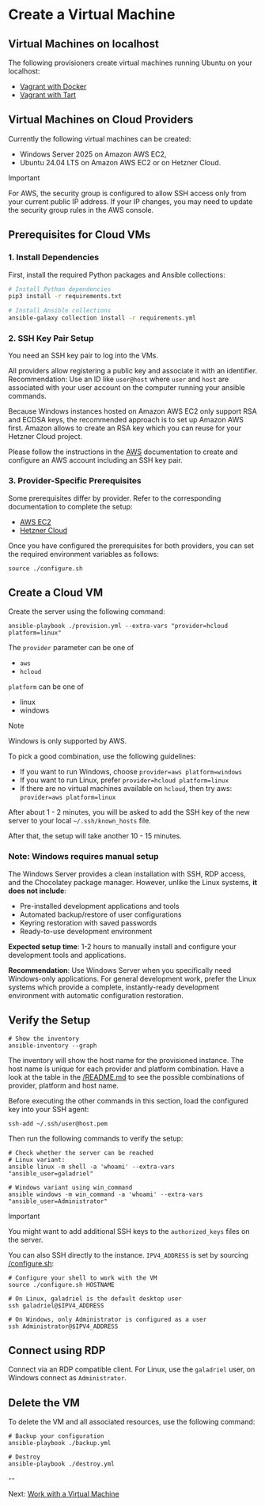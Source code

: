 # Create a Virtual Machine

## Virtual Machines on localhost

The following provisioners create virtual machines running Ubuntu on your localhost:

- [Vagrant with Docker](../test/docker/README.md)
- [Vagrant with Tart](../test/tart/README.md)

## Virtual Machines on Cloud Providers

Currently the following virtual machines can be created:

- Windows Server 2025 on Amazon AWS EC2,
- Ubuntu 24.04 LTS on Amazon AWS EC2 or on Hetzner Cloud.

> [!IMPORTANT]
> For AWS, the security group is configured to allow SSH access only from your current public IP address. If your IP changes, you may need to update the security group rules in the AWS console.

## Prerequisites for Cloud VMs

### 1. Install Dependencies

First, install the required Python packages and Ansible collections:

```bash
# Install Python dependencies
pip3 install -r requirements.txt

# Install Ansible collections
ansible-galaxy collection install -r requirements.yml
```

### 2. SSH Key Pair Setup

You need an SSH key pair to log into the VMs.

All providers allow registering a public key and associate it with an identifier. Recommendation: Use an ID like `user@host` where `user` and `host` are associated with your user account on the computer running your ansible commands.

Because Windows instances hosted on Amazon AWS EC2 only support RSA and ECDSA keys, the recommended approach is to set up Amazon AWS first. Amazon allows to create an RSA key which you can reuse for your Hetzner Cloud project.

Please follow the instructions in the [AWS](./prerequisites-aws.md) documentation to create and configure an AWS account including an SSH key pair.

### 3. Provider-Specific Prerequisites

Some prerequisites differ by provider. Refer to the corresponding documentation to complete the setup:

- [AWS EC2](./prerequisites-aws.md)
- [Hetzner Cloud](./prerequisites-hcloud.md)

Once you have configured the prerequisites for both providers, you can set the required environment variables as follows:

```shell
source ./configure.sh
```

## Create a Cloud VM

Create the server using the following command:

```shell
ansible-playbook ./provision.yml --extra-vars "provider=hcloud platform=linux"
```

The `provider` parameter can be one of

- `aws`
- `hcloud`

`platform` can be one of

- linux
- windows

> [!NOTE]
> Windows is only supported by AWS.

To pick a good combination, use the following guidelines:

- If you want to run Windows, choose `provider=aws platform=windows`
- If you want to run Linux, prefer `provider=hcloud platform=linux`
- If there are no virtual machines available on `hcloud`, then try aws: `provider=aws platform=linux`

After about 1 - 2 minutes, you will be asked to add the SSH key of the new server to your local `~/.ssh/known_hosts` file.

After that, the setup will take another 10 - 15 minutes.

### Note: Windows requires manual setup

The Windows Server provides a clean installation with SSH, RDP access, and the Chocolatey package manager. However, unlike the Linux systems, **it does not include**:

- Pre-installed development applications and tools
- Automated backup/restore of user configurations
- Keyring restoration with saved passwords
- Ready-to-use development environment

**Expected setup time**: 1-2 hours to manually install and configure your development tools and applications.

**Recommendation**: Use Windows Server when you specifically need Windows-only applications. For general development work, prefer the Linux systems which provide a complete, instantly-ready development environment with automatic configuration restoration.

## Verify the Setup

```shell
# Show the inventory
ansible-inventory --graph
```

The inventory will show the host name for the provisioned instance. The host name is unique for each provider and platform combination. Have a look at the table in the [/README.md](../README.md) to see the possible combinations of provider, platform and host name.

Before executing the other commands in this section, load the configured key into your SSH agent:

```shell
ssh-add ~/.ssh/user@host.pem
```

Then run the following commands to verify the setup:

```shell
# Check whether the server can be reached
# Linux variant:
ansible linux -m shell -a 'whoami' --extra-vars "ansible_user=galadriel"

# Windows variant using win_command
ansible windows -m win_command -a 'whoami' --extra-vars "ansible_user=Administrator"
```

>[!IMPORTANT]
> You might want to add additional SSH keys to the `authorized_keys` files on
> the server.

You can also SSH directly to the instance. `IPV4_ADDRESS` is set by sourcing [/configure.sh](../configure.sh):

```shell
# Configure your shell to work with the VM
source ./configure.sh HOSTNAME

# On Linux, galadriel is the default desktop user
ssh galadriel@$IPV4_ADDRESS

# On Windows, only Administrator is configured as a user
ssh Administrator@$IPV4_ADDRESS
```

## Connect using RDP

Connect via an RDP compatible client. For Linux, use the `galadriel` user, on Windows connect as `Administrator`.

## Delete the VM

To delete the VM and all associated resources, use the following command:

```shell
# Backup your configuration
ansible-playbook ./backup.yml

# Destroy
ansible-playbook ./destroy.yml
```

--

Next: [Work with a Virtual Machine](./work-with-vm.md)
